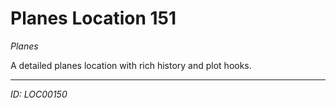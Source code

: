 # Planes Location 151

*Planes*

A detailed planes location with rich history and plot hooks.

---
*ID: LOC00150*